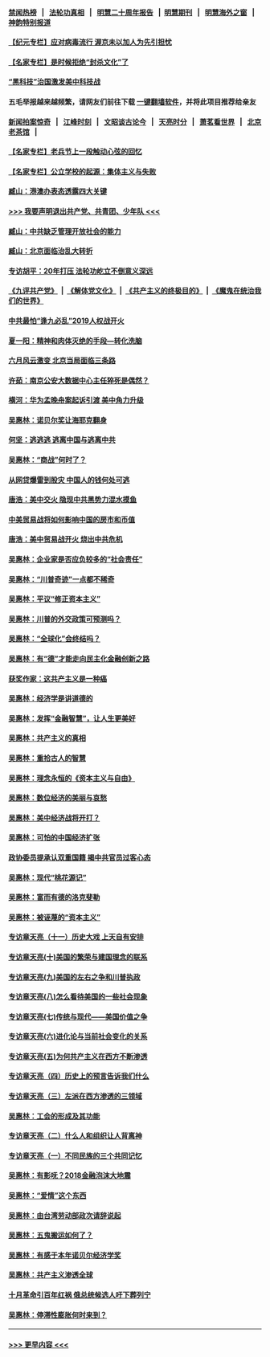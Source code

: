 #### [禁闻热榜](热点新闻.md?=0)  &nbsp;&nbsp;|&nbsp;&nbsp; [法轮功真相](https://github.com/gfw-breaker/truth/blob/master/README.md?=0) &nbsp;&nbsp;|&nbsp;&nbsp; [明慧二十周年报告](https://github.com/gfw-breaker/mh-reports/blob/master/README.md?=0) &nbsp;&nbsp;|&nbsp;&nbsp;[明慧期刊](https://github.com/gfw-breaker/mh-qikan) &nbsp;&nbsp;|&nbsp;&nbsp; [明慧海外之窗](https://github.com/gfw-breaker/mh-news/blob/master/README.md?=0) &nbsp;&nbsp;|&nbsp;&nbsp; [神韵特别报道](https://github.com/gfw-breaker/mh-news/blob/master/shenyun.md?=0)
#### [【纪元专栏】应对病毒流行 渥京未以加人为先引担忧](../pages/nsc423/n11875714.md?t=03021131) 
#### [【名家专栏】是时候拒绝“封杀文化”了](../pages/nsc423/n11814093.md?t=03021131) 
#### [“黑科技”治国激发美中科技战](../pages/nsc423/n11638056.md?t=03021131) 
#### 五毛举报越来越频繁，请网友们前往下载 [一键翻墙软件](https://github.com/gfw-breaker/ssr-accounts)，并将此项目推荐给亲友
#### [新闻拍案惊奇](https://github.com/gfw-breaker/banned-news/blob/master/pages/link4.md) &nbsp;&nbsp;|&nbsp;&nbsp; [江峰时刻](https://github.com/gfw-breaker/banned-news/blob/master/pages/link4.md) &nbsp;&nbsp;|&nbsp;&nbsp; [文昭谈古论今](https://github.com/gfw-breaker/banned-news/blob/master/pages/link4.md) &nbsp;&nbsp;|&nbsp;&nbsp; [天亮时分](https://github.com/gfw-breaker/banned-news/blob/master/pages/link4.md) &nbsp;&nbsp;|&nbsp;&nbsp; [萧茗看世界](https://github.com/gfw-breaker/banned-news/blob/master/pages/link4.md) &nbsp;&nbsp;|&nbsp;&nbsp; [北京老茶馆](https://github.com/gfw-breaker/banned-news/blob/master/pages/link4.md) &nbsp;&nbsp;|&nbsp;&nbsp; 
#### [【名家专栏】老兵节上一段触动心弦的回忆](../pages/nsc423/n11646016.md?t=03021131) 
#### [【名家专栏】公立学校的起源：集体主义与失败](../pages/nsc423/n11601833.md?t=03021131) 
#### [臧山：港澳办表态透露四大关键](../pages/nsc423/n11421628.md?t=03021131) 
#### [>>> 我要声明退出共产党、共青团、少年队 <<<](https://github.com/begood0513/goodnews/blob/master/quit/letter.md) 
#### [臧山：中共缺乏管理开放社会的能力](../pages/nsc423/n11407457.md?t=03021131) 
#### [臧山：北京面临治乱大转折](../pages/nsc423/n11406895.md?t=03021131) 
#### [专访胡平：20年打压 法轮功屹立不倒意义深远](../pages/nsc423/n11398800.md?t=03021131) 
#### [《九评共产党》](https://github.com/begood0513/9ping.md/blob/master/README.md) &nbsp;|&nbsp; [《解体党文化》](../../../../jtdwh.md/blob/master/README.md)  &nbsp;|&nbsp; [《共产主义的终极目的》](../../../../gczydzjmd.md/blob/master/README.md) &nbsp;|&nbsp; [《魔鬼在统治我们的世界》](../../../../mgztzwmdsj.md/blob/master/README.md) 
#### [中共最怕“逢九必乱”2019人权战开火](../pages/nsc423/n11385248.md?t=03021131) 
#### [夏一阳：精神和肉体灭绝的手段—转化洗脑](../pages/nsc423/n11368250.md?t=03021131) 
#### [六月风云激变 北京当局面临三条路](../pages/nsc423/n11313668.md?t=03021131) 
#### [许茹：南京公安大数据中心主任猝死是偶然？](../pages/nsc423/n11064744.md?t=03021131) 
#### [横河：华为孟晚舟案起诉引渡 美中角力升级](../pages/nsc423/n11027230.md?t=03021131) 
#### [吴惠林：诺贝尔奖让海耶克翻身](../pages/nsc423/n10890049.md?t=03021131) 
#### [何坚：逃逃逃 逃离中国与逃离中共](../pages/nsc423/n10592891.md?t=03021131) 
#### [吴惠林：“商战”何时了？](../pages/nsc423/n10573558.md?t=03021131) 
#### [从网贷爆雷到股灾 中国人的钱何处可逃](../pages/nsc423/n10572800.md?t=03021131) 
#### [唐浩：美中交火 隐现中共黑势力混水摸鱼](../pages/nsc423/n10544040.md?t=03021131) 
#### [中美贸易战将如何影响中国的房市和币值](../pages/nsc423/n10543697.md?t=03021131) 
#### [唐浩：美中贸易战开火 烧出中共危机](../pages/nsc423/n10540126.md?t=03021131) 
#### [吴惠林：企业家是否应负较多的“社会责任”](../pages/nsc423/n10535022.md?t=03021131) 
#### [吴惠林：“川普奇迹”一点都不稀奇](../pages/nsc423/n10512808.md?t=03021131) 
#### [吴惠林：平议“修正资本主义”](../pages/nsc423/n10495724.md?t=03021131) 
#### [吴惠林：川普的外交政策可预测吗？](../pages/nsc423/n10462387.md?t=03021131) 
#### [吴惠林：“全球化”会终结吗？](../pages/nsc423/n10452838.md?t=03021131) 
#### [吴惠林：有“德”才能走向民主化金融创新之路](../pages/nsc423/n10432292.md?t=03021131) 
#### [获奖作家：这共产主义是一种癌](../pages/nsc423/n10431541.md?t=03021131) 
#### [吴惠林：经济学是讲道德的](../pages/nsc423/n10398014.md?t=03021131) 
#### [吴惠林：发挥“金融智慧”，让人生更美好](../pages/nsc423/n10375019.md?t=03021131) 
#### [吴惠林：共产主义的真相](../pages/nsc423/n10351394.md?t=03021131) 
#### [吴惠林：重拾古人的智慧](../pages/nsc423/n10337691.md?t=03021131) 
#### [吴惠林：理念永恒的《资本主义与自由》](../pages/nsc423/n10316274.md?t=03021131) 
#### [吴惠林：数位经济的美丽与哀愁](../pages/nsc423/n10292946.md?t=03021131) 
#### [吴惠林：美中经济战将开打？](../pages/nsc423/n10258825.md?t=03021131) 
#### [吴惠林：可怕的中国经济扩张](../pages/nsc423/n10219147.md?t=03021131) 
#### [政协委员提承认双重国籍 揭中共官员过客心态](../pages/nsc423/n10208809.md?t=03021131) 
#### [吴惠林：现代“桃花源记”](../pages/nsc423/n10185234.md?t=03021131) 
#### [吴惠林：富而有德的洛克斐勒](../pages/nsc423/n10142264.md?t=03021131) 
#### [吴惠林：被诬蔑的“资本主义”](../pages/nsc423/n10124816.md?t=03021131) 
#### [专访章天亮（十一）历史大戏 上天自有安排](../pages/nsc423/n10094905.md?t=03021131) 
#### [专访章天亮(十)美国的繁荣与建国理念的联系](../pages/nsc423/n10094899.md?t=03021131) 
#### [专访章天亮(九)美国的左右之争和川普执政](../pages/nsc423/n10094889.md?t=03021131) 
#### [专访章天亮(八)怎么看待美国的一些社会现象](../pages/nsc423/n10094857.md?t=03021131) 
#### [专访章天亮(七)传统与现代——美国价值之争](../pages/nsc423/n10093140.md?t=03021131) 
#### [专访章天亮(六)进化论与当前社会变化的关系](../pages/nsc423/n10092036.md?t=03021131) 
#### [专访章天亮(五)为何共产主义在西方不断渗透](../pages/nsc423/n10083620.md?t=03021131) 
#### [专访章天亮（四）历史上的预言告诉我们什么](../pages/nsc423/n10083606.md?t=03021131) 
#### [专访章天亮（三）左派在西方渗透的三领域](../pages/nsc423/n10081115.md?t=03021131) 
#### [吴惠林：工会的形成及其功能](../pages/nsc423/n10080633.md?t=03021131) 
#### [专访章天亮（二）什么人和组织让人背离神](../pages/nsc423/n10076637.md?t=03021131) 
#### [专访章天亮（一）不同民族的三个共同记忆](../pages/nsc423/n10074188.md?t=03021131) 
#### [吴惠林：有影呒？2018金融泡沫大地震](../pages/nsc423/n10040534.md?t=03021131) 
#### [吴惠林：“爱情”这个东西](../pages/nsc423/n10019423.md?t=03021131) 
#### [吴惠林：由台湾劳动部政次请辞说起](../pages/nsc423/n9979679.md?t=03021131) 
#### [吴惠林：五鬼搬运如何了？](../pages/nsc423/n9925338.md?t=03021131) 
#### [吴惠林：有感于本年诺贝尔经济学奖](../pages/nsc423/n9871883.md?t=03021131) 
#### [吴惠林：共产主义渗透全球](../pages/nsc423/n9812748.md?t=03021131) 
#### [十月革命引百年红祸 俄总统候选人吁下葬列宁](../pages/nsc423/n9810182.md?t=03021131) 
#### [吴惠林：停滞性膨胀何时来到？](../pages/nsc423/n9764136.md?t=03021131) 

----
#### [ >>> 更早内容 <<< ](../indexes/nsc423-earlier.md)
